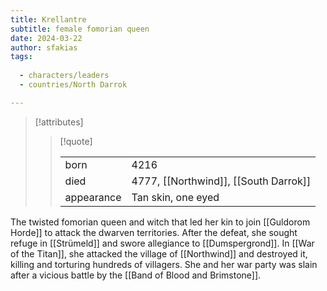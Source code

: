 ```yaml
---
title: Krellantre
subtitle: female fomorian queen
date: 2024-03-22
author: sfakias
tags:
  
  - characters/leaders
  - countries/North Darrok

---
```

> [!attributes]
> 
> > [!quote]
> >
> > | | |
> > | --- | --- |
> > | born | 4216 |
> > | died | 4777, [[Northwind]], [[South Darrok]] |
> > | appearance | Tan skin, one eyed |

The twisted fomorian queen and witch that led her kin to join [[Guldorom Horde]] to attack the dwarven territories. After the defeat, she sought refuge in [[Strümeld]] and swore allegiance to [[Dumspergrond]]. In [[War of the Titan]], she attacked the village of [[Northwind]] and destroyed it, killing and torturing hundreds of villagers. She and her war party was slain after a vicious battle by the [[Band of Blood and Brimstone]].